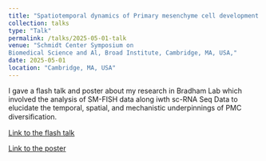 ```yaml
---
title: "Spatiotemporal dynamics of Primary mesenchyme cell development in Sea Urchin Embryos."
collection: talks
type: "Talk"
permalink: /talks/2025-05-01-talk
venue: "Schmidt Center Symposium on
Biomedical Science and Al, Broad Institute, Cambridge, MA, USA,"
date: 2025-05-01
location: "Cambridge, MA, USA"
---
```


I gave a flash talk and poster about my research in Bradham Lab which involved the analysis of SM-FISH data along iwth sc-RNA Seq Data to elucidate the temporal, spatial, and mechanistic underpinnings of PMC diversiﬁcation.

[Link to the flash talk](https://youtube.com/clip/Ugkxe0_62Jw4RCfk0jDGyI1tnBRpltMZ9OEn?si=cAnkj7b33ESAeG5E)

[Link to the poster](https://docs.google.com/presentation/d/1UHYkO7WphExwI5JLeh8CZ4aCV7By6gJH/edit?usp=sharing&ouid=103568743647686940766&rtpof=true&sd=true)

